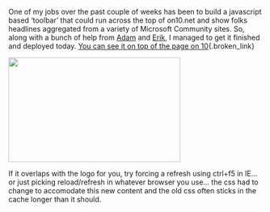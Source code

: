One of my jobs over the past couple of weeks has been to build a javascript based &#8216;toolbar&#8217; that could run across the top of on10.net and show folks headlines aggregated from a variety of Microsoft Community sites. So, along with a bunch of help from <a href="http://www.adamkinney.com" target="_blank" class="broken_link">Adam</a> and <a href="http://weblogs.asp.net/eporter/" target="_blank" class="broken_link">Erik</a>, I managed to get it finished and deployed today. [You can see it on top of the page on 10](http://on10.net){.broken_link}

<a href="http://on10.net" target="_new" atomicselection="true" class="broken_link"><img height="207" src="http://www.duncanmackenzie.net/images/WindowsLiveWriter/CheckoutthenewCommunityBaronon10.net_214/CommunityBar%5B4%5D.png" width="340" border="0" /></a> 

If it overlaps with the logo for you, try forcing a refresh using ctrl+f5 in IE&#8230; or just picking reload/refresh in whatever browser you use&#8230; the css had to change to accomodate this new content and the old css often sticks in the cache longer than it should.